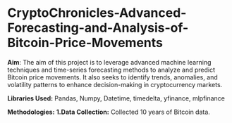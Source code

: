 # CryptoChronicles-Advanced-Forecasting-and-Analysis-of-Bitcoin-Price-Movements

**Aim**: The aim of this project is to leverage advanced machine learning techniques and time-series forecasting methods to analyze and predict Bitcoin price movements. It also seeks to 
identify trends, anomalies, and volatility patterns to enhance decision-making in cryptocurrency markets.

**Libraries Used:** Pandas, Numpy, Datetime, timedelta, yfinance, mlpfinance

**Methodologies:** 
**1.Data Collection:** Collected 10 years of Bitcoin data. 
